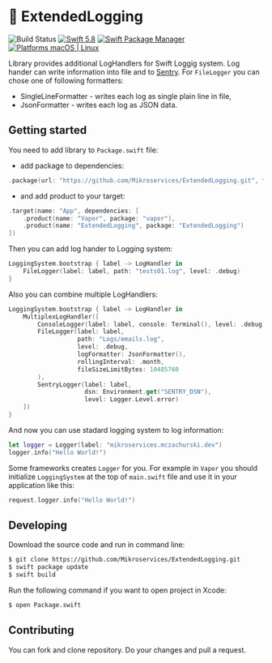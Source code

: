 # :blue_book: ExtendedLogging

![Build Status](https://github.com/Mikroservices/ExtendedLogging/workflows/Build/badge.svg)
[![Swift 5.8](https://img.shields.io/badge/Swift-5.8-orange.svg?style=flat)](ttps://developer.apple.com/swift/)
[![Swift Package Manager](https://img.shields.io/badge/SPM-compatible-4BC51D.svg?style=flat)](https://swift.org/package-manager/)
[![Platforms macOS | Linux](https://img.shields.io/badge/Platforms-macOS%20%7C%20Linux%20-lightgray.svg?style=flat)](https://developer.apple.com/swift/)

Library provides additional LogHandlers for Swift Loggig system. Log hander can write information into file and to [Sentry](https://sentry.io).
For `FileLogger` you can chose one of following formatters:
 - SingleLineFormatter - writes each log as single plain line in file,
 - JsonFormatter - writes each log as JSON data.

## Getting started

You need to add library to `Package.swift` file:

 - add package to dependencies:
```swift
.package(url: "https://github.com/Mikroservices/ExtendedLogging.git", from: "2.0.0")
```

- and add product to your target:
```swift
.target(name: "App", dependencies: [
    .product(name: "Vapor", package: "vapor"),
    .product(name: "ExtendedLogging", package: "ExtendedLogging")
])
```

Then you can add log hander to Logging system:

```swift
LoggingSystem.bootstrap { label -> LogHandler in
    FileLogger(label: label, path: "tests01.log", level: .debug)
}
```

Also you can combine multiple LogHandlers:

```swift
LoggingSystem.bootstrap { label -> LogHandler in
    MultiplexLogHandler([
        ConsoleLogger(label: label, console: Terminal(), level: .debug),
        FileLogger(label: label,
                   path: "Logs/emails.log",
                   level: .debug,
                   logFormatter: JsonFormatter(),
                   rollingInterval: .month, 
                   fileSizeLimitBytes: 10485760
        ),
        SentryLogger(label: label,
                     dsn: Environment.get("SENTRY_DSN"),
                     level: Logger.Level.error)
    ])
}
```

And now you can use stadard logging system to log information:

```swift
let logger = Logger(label: "mikroservices.mczachurski.dev")
logger.info("Hello World!")
```

Some frameworks creates `Logger` for you. For example in `Vapor` you should initialize `LoggingSystem` at the top of `main.swift` file and use it in your application like this:

```swift
request.logger.info("Hello World!")
```

## Developing

Download the source code and run in command line:

```bash
$ git clone https://github.com/Mikroservices/ExtendedLogging.git
$ swift package update
$ swift build
```

Run the following command if you want to open project in Xcode:

```bash
$ open Package.swift
```

## Contributing

You can fork and clone repository. Do your changes and pull a request.

